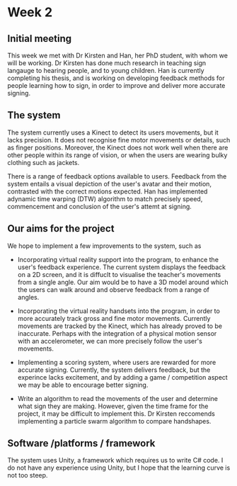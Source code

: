 # Week 2
## Initial meeting
This week we met with Dr Kirsten and Han, her PhD student, with whom we will be working. Dr Kirsten has done much research in teaching sign langauge to hearing people, and to young children. Han is currently completing his thesis, and is working on developing feedback methods for people learning how to sign, in order to improve and deliver more accurate signing.

## The system
The system currently uses a Kinect to detect its users movements, but it lacks precision. It does not recognise fine motor movements or details, such as finger positions. Moreover, the Kinect does not work well when there are other people within its  range of vision, or when the users are wearing bulky clothing such as jackets. 

There is a range of feedback options available to users. Feedback from the system entails a visual depiction of the user's avatar and their motion, contrasted with the correct motions expected. Han has implemented adynamic time warping (DTW) algorithm to match precisely speed, commencement and conclusion of the user's attemt at signing. 

## Our aims for the project
We hope to implement a few improvements to the system, such as 

* Incorporating virtual reality support into the program, to enhance the user's feedback experience. The current system displays the feedback on a 2D screen, and it is diffuclt to visualise the teacher's movements from a single angle. Our aim would be to have a 3D model around which the users can walk around and observe feedback from a range of angles.  

* Incorporating the virtual reality handsets into the program, in order to more accurately track gross and fine motor movements. Currently movements are tracked by the Kinect, which has already proved to be inaccurate. Perhaps with the integration of a physical motion sensor with an accelerometer, we can more precisely follow the user's movements. 

* Implementing a scoring system, where users are rewarded for more accurate signing. Currently, the system delivers feedback, but the experince lacks excitement, and by adding a game / competition aspect we may be able to encourage better signing.

* Write an algorithm to read the movements of the user and determine what sign they are making. However, given the time frame for the project, it may be difficult to implement this. Dr Kirsten reccomends implementing a particle swarm algorithm to compare handshapes. 

## Software /platforms / framework
The system uses Unity, a framework which requires us to write C# code. I do not have any experience using Unity, but I hope that the learning curve is not too steep. 
